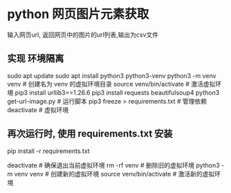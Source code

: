 # python 网页图片元素获取

输入网页url, 返回网页中的图片的url列表,输出为csv文件

## 实现 环境隔离

sudo apt update
sudo apt install python3 python3-venv
python3 -m venv venv # 创建名为 venv 的虚拟环境目录
source venv/bin/activate # 激活虚拟环境
pip3 install urllib3==1.26.6 
pip3 install requests beautifulsoup4
python3 get-url-image.py # 运行脚本
pip3 freeze > requirements.txt # 管理依赖
deactivate # 虚拟环境

## 再次运行时, 使用 requirements.txt 安装

pip install -r requirements.txt


deactivate  # 确保退出当前虚拟环境
rm -rf venv  # 删除旧的虚拟环境
python3 -m venv venv  # 创建新的虚拟环境
source venv/bin/activate  # 激活新的虚拟环境